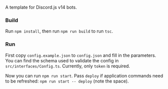 A template for Discord.js v14 bots.

### Build
Run `npm install`, then run `npm run build` to run `tsc`.

### Run
First copy `config.example.json` to `config.json` and fill in the parameters. You can find the schema used to validate the config in `src/interfaces/Config.ts`. Currently, only `token` is required.

Now you can run `npm run start`. Pass `deploy` if application commands need to be refreshed: `npm run start -- deploy` (note the space).